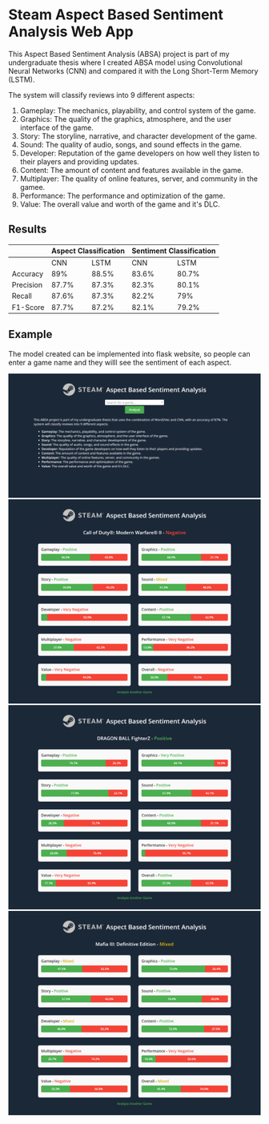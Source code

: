 # Steam Aspect Based Sentiment Analysis Web App
This Aspect Based Sentiment Analysis (ABSA) project is part of my undergraduate thesis where I created ABSA model using Convolutional Neural Networks (CNN) and compared it with the Long Short-Term Memory (LSTM).

The system will classify reviews into 9 different aspects:

1. Gameplay: The mechanics, playability, and control system of the game.
2. Graphics: The quality of the graphics, atmosphere, and the user interface of the game.
3. Story: The storyline, narrative, and character development of the game.
4. Sound: The quality of audio, songs, and sound effects in the game.
5. Developer: Reputation of the game developers on how well they listen to their players and providing updates.
6. Content: The amount of content and features available in the game.
7. Multiplayer: The quality of online features, server, and community in the gamee.
8. Performance: The performance and optimization of the game.
9. Value: The overall value and worth of the game and it's DLC.

## Results
<table><thead>
  <tr>
    <th> </th>
    <th colspan="4">Aspect Classification</th>
    <th colspan="4">Sentiment Classification</th>
  </tr></thead>
<tbody>
  <tr>
    <td> </td>
    <td colspan="2">CNN</td>
    <td colspan="2">LSTM</td>
    <td colspan="2">CNN</td>
    <td colspan="2">LSTM</td>
  </tr>
  <tr>
    <td>Accuracy</td>
    <td colspan="2">89%</td>
    <td colspan="2">88.5%</td>
    <td colspan="2">83.6%</td>
    <td colspan="2">80.7%</td>
  </tr>
  <tr>
    <td>Precision</td>
    <td colspan="2">87.7%</td>
    <td colspan="2">87.3%</td>
    <td colspan="2">82.3%</td>
    <td colspan="2">80.1%</td>
  </tr>
  <tr>
    <td>Recall</td>
    <td colspan="2">87.6%</td>
    <td colspan="2">87.3%</td>
    <td colspan="2">82.2%</td>
    <td colspan="2">79%</td>
  </tr>
  <tr>
    <td>F1-Score</td>
    <td colspan="2">87.7%</td>
    <td colspan="2">87.2%</td>
    <td colspan="2">82.1%</td>
    <td colspan="2">79.2%</td>
  </tr>
</tbody>
</table>

## Example
The model created can be implemented into flask website, so people can enter a game name and they willl see the sentiment of each aspect.

![](web_example/web_example.png)
![](web_example/result_1.png)
![](web_example/result_2.png)
![](web_example/result_3.png)
